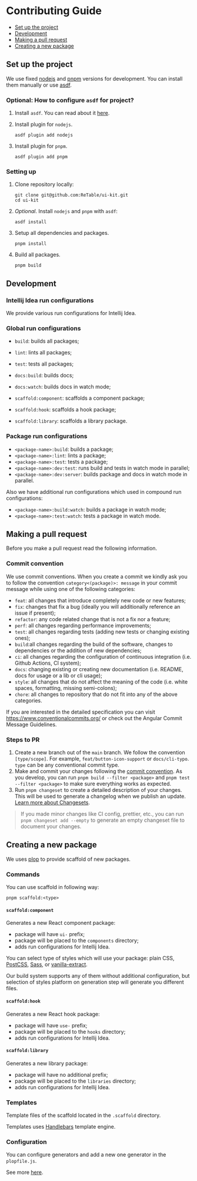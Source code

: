 # Contributing Guide

- [Set up the project](#set-up-the-project)
- [Development](#development)
- [Making a pull request](#making-a-pull-request)
- [Creating a new package](#creating-a-new-package)

## Set up the project

We use fixed [nodejs](https://nodejs.org/) and [pnpm](https://pnpm.io/) versions for development. You can install them
manually or use [asdf](https://asdf-vm.com/).

### Optional: How to configure `asdf` for project?

1. Install `asdf`. You can read about it [here](https://asdf-vm.com/guide/getting-started.html).

2. Install plugin for `nodejs`.

   ```shell
   asdf plugin add nodejs
   ```

3. Install plugin for `pnpm`.

   ```shell
   asdf plugin add pnpm
   ```

### Setting up

1. Clone repository locally:

   ```shell
   git clone git@github.com:ReTable/ui-kit.git
   cd ui-kit
   ```

2. _Optional_. Install `nodejs` and `pnpm` with `asdf`:

   ```shell
   asdf install
   ```

3. Setup all dependencies and packages.

   ```shell
   pnpm install
   ```

4. Build all packages.

   ```shell
   pnpm build
   ```

## Development

### Intellij Idea run configurations

We provide various run configurations for Intellij Idea.

### Global run configurations

- `build`: builds all packages;
- `lint`: lints all packages;
- `test`: tests all packages;

- `docs:build`: builds docs;
- `docs:watch`: builds docs in watch mode;

- `scaffold:component`: scaffolds a component package;
- `scaffold:hook`: scaffolds a hook package;
- `scaffold:library`: scaffolds a library package.

### Package run configurations

- `<package-name>:build`: builds a package;
- `<package-name>:lint`: lints a package;
- `<package-name>:test`: tests a package;
- `<package-name>:dev:test`: runs build and tests in watch mode in parallel;
- `<package-name>:dev:server`: builds package and docs in watch mode in parallel.

Also we have additional run configurations which used in compound run configurations:

- `<package-name>:build:watch`: builds a package in watch mode;
- `<package-name>:test:watch`: tests a package in watch mode.

## Making a pull request

Before you make a pull request read the following information.

### Commit convention

We use commit conventions. When you create a commit we kindly ask you to follow the convention
`category<(package)>: message` in your commit message while using one of the following categories:

- `feat`: all changes that introduce completely new code or new features;
- `fix`: changes that fix a bug (ideally you will additionally reference an issue if present);
- `refactor`: any code related change that is not a fix nor a feature;
- `perf`: all changes regarding performance improvements;
- `test`: all changes regarding tests (adding new tests or changing existing ones);
- `build`:all changes regarding the build of the software, changes to dependencies or the addition of new dependencies;
- `ci`: all changes regarding the configuration of continuous integration (i.e. Github Actions, CI system);
- `docs`: changing existing or creating new documentation (i.e. README, docs for usage or a lib or cli usage);
- `style`: all changes that do not affect the meaning of the code (i.e. white spaces, formatting, missing semi-colons);
- `chore`: all changes to repository that do not fit into any of the above categories.

If you are interested in the detailed specification you can visit https://www.conventionalcommits.org/ or check out the
Angular Commit Message Guidelines.

### Steps to PR

1. Create a new branch out of the `main` branch. We follow the convention `[type/scope]`. For example,
   `feat/button-icon-support` or `docs/cli-typo`. `type` can be any conventional commit type.
2. Make and commit your changes following the [commit convention](#commit-convention). As you develop, you can run
   `pnpm build --filter <package>` and `pnpm test --filter <package>` to make sure everything works as expected.
3. Run `pnpm changeset` to create a detailed description of your changes. This will be used to generate a changelog
   when we publish an update.
   [Learn more about Changesets](https://github.com/changesets/changesets/tree/main/packages/cli).

> If you made minor changes like CI config, prettier, etc., you can run `pnpm changeset add --empty` to generate an
> empty changeset file to document your changes.

## Creating a new package

We uses [plop](https://plopjs.com/) to provide scaffold of new packages.

### Commands

You can use scaffold in following way:

```shell
pnpm scaffold:<type>
```

#### `scaffold:component`

Generates a new React component package:

- package will have `ui-` prefix;
- package will be placed to the `components` directory;
- adds run configurations for Intellij Idea.

You can select type of styles which will use your package: plain CSS, [PostCSS](https://postcss.org/),
[Sass](https://sass-lang.com/), or [vanilla-extract](https://vanilla-extract.style/).

Our build system supports any of them without additional configuration, but selection of styles platform on generation
step will generate you different files.

#### `scaffold:hook`

Generates a new React hook package:

- package will have `use-` prefix;
- package will be placed to the `hooks` directory;
- adds run configurations for Intellij Idea.

#### `scaffold:library`

Generates a new library package:

- package will have no additional prefix;
- package will be placed to the `libraries` directory;
- adds run configurations for Intellij Idea.

### Templates

Template files of the scaffold located in the `.scaffold` directory.

Templates uses [Handlebars](https://handlebarsjs.com/) template engine.

### Configuration

You can configure generators and add a new one generator in the `plopfile.js`.

See more [here](https://plopjs.com/documentation/).
